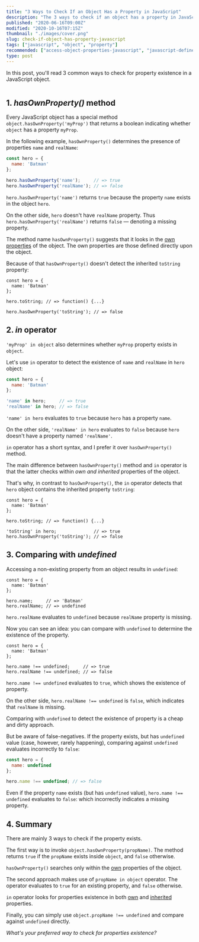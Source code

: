 ```yaml
---
title: "3 Ways to Check If an Object Has a Property in JavaScript"
description: "The 3 ways to check if an object has a property in JavaScript: hasOwnProperty() method, in operator, comparing with undefined."
published: "2020-06-16T09:00Z"
modified: "2020-10-16T07:15Z"
thumbnail: "./images/cover.png"
slug: check-if-object-has-property-javascript
tags: ["javascript", "object", "property"]
recommended: ["access-object-properties-javascript", "javascript-defined-variable-checking"]
type: post
---
```


In this post, you'll read 3 common ways to check for property existence in a JavaScript object.  

```toc
```

## 1. *hasOwnProperty()* method

Every JavaScript object has a special method `object.hasOwnProperty('myProp')` that returns a boolean indicating whether `object` has a property `myProp`. 

In the following example, `hasOwnProperty()` determines the presence of properties `name` and `realName`:

```javascript
const hero = {
  name: 'Batman'
};

hero.hasOwnProperty('name');     // => true
hero.hasOwnProperty('realName'); // => false
```

`hero.hasOwnProperty('name')` returns `true` because the property `name` exists in the object `hero`.  

On the other side, `hero` doesn't have `realName` property. Thus `hero.hasOwnProperty('realName')` returns `false` &mdash; denoting a missing property.  

The method name `hasOwnProperty()` suggests that it looks in the [own properties](/own-and-inherited-properties-in-javascript/#1-own-properties) of the object. The own properties are those defined directly upon the object.  

Because of that `hasOwnProperty()` doesn't detect the inherited `toString` property:

```javascript{7}
const hero = {
  name: 'Batman'
};

hero.toString; // => function() {...}

hero.hasOwnProperty('toString'); // => false
```

## 2. *in* operator

`'myProp' in object` also determines whether `myProp` property exists in `object`.  

Let's use `in` operator to detect the existence of `name` and `realName` in `hero` object:

```javascript
const hero = {
  name: 'Batman'
};

'name' in hero;     // => true
'realName' in hero; // => false
```

`'name' in hero` evaluates to `true` because `hero` has a property `name`. 

On the other side, `'realName' in hero` evaluates to `false` because `hero` doesn't have a property named `'realName'`.  

`in` operator has a short syntax, and I prefer it over `hasOwnProperty()` method.  

The main difference between `hasOwnProperty()` method and `in` operator is that the latter checks within *own and inherited* properties of the object.  

That's why, in contrast to `hasOwnProperty()`, the `in` operator detects that `hero` object contains the inherited property `toString`:

```javascript{7-8}
const hero = {
  name: 'Batman'
};

hero.toString; // => function() {...}

'toString' in hero;              // => true
hero.hasOwnProperty('toString'); // => false
```

## 3. Comparing with *undefined*

Accessing a non-existing property from an object results in `undefined`:

```javascript{6}
const hero = {
  name: 'Batman'
};

hero.name;     // => 'Batman'
hero.realName; // => undefined
```

`hero.realName` evaluates to `undefined` because `realName` property is missing.  

Now you can see an idea: you can compare with `undefined` to determine the existence of the property.  

```javascript{6}
const hero = {
  name: 'Batman'
};

hero.name !== undefined;     // => true
hero.realName !== undefined; // => false
```

`hero.name !== undefined` evaluates to `true`, which shows the existence of property. 

On the other side, `hero.realName !== undefined` is `false`, which indicates that `realName` is missing.  

Comparing with `undefined` to detect the existence of property is a cheap and dirty approach. 

But be aware of false-negatives. If the property exists, but has `undefined` value (case, however, rarely happening), comparing against `undefined` evaluates incorrectly to `false`:

```javascript
const hero = {
  name: undefined
};

hero.name !== undefined; // => false
```

Even if the property `name` exists (but has `undefined` value), `hero.name !== undefined` evaluates to `false`: which incorrectly indicates a missing property.  

## 4. Summary

There are mainly 3 ways to check if the property exists.  

The first way is to invoke `object.hasOwnProperty(propName)`. The method returns `true` if the `propName` exists inside `object`, and `false` otherwise.  

`hasOwnProperty()` searches only within the [own](/own-and-inherited-properties-in-javascript/#1-own-properties) properties of the object.  

The second approach makes use of `propName in object` operator. The operator evaluates to `true` for an existing property, and `false` otherwise.  

`in` operator looks for properties existence in both [own](/own-and-inherited-properties-in-javascript/#1-own-properties) and [inherited](/own-and-inherited-properties-in-javascript/#2-inherited-properties) properties.  

Finally, you can simply use `object.propName !== undefined` and compare against `undefined` directly.  

*What's your preferred way to check for properties existence?*